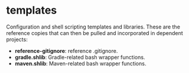 # templates

Configuration and shell scripting templates and libraries. These are the reference copies that can then be pulled and incorporated in dependent projects:

* __reference-gitignore__: reference .gitignore.
* __gradle.shlib__: Gradle-related bash wrapper functions.
* __maven.shlib__: Maven-related bash wrapper functions.



